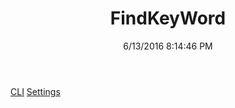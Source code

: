 ﻿---
title: FindKeyWord
date: 6/13/2016 8:14:46 PM
---

[CLI](T-FindKeyWord.CLI.html)
[Settings](T-FindKeyWord.Settings.html)
